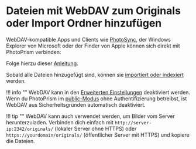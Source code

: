 # Dateien mit WebDAV zum Originals oder Import Ordner hinzufügen #
WebDAV-kompatible Apps und Clients wie [PhotoSync](../sync/sync-phone.md), der Windows Explorer von Microsoft oder der Finder von Apple können sich direkt mit PhotoPrism verbinden:

Folge hierzu dieser [Anleitung](../sync/webdav.md).

Sobald alle Dateien hinzugefügt sind, können sie [importiert oder indexiert](import-vs-index.md) werden.

!!! info ""
    WebDAV kann in den [Erweiterten Einstellungen](../settings/advanced.md) deaktiviert werden.
    Wenn du PhotoPrism im [public-Modus](https://docs.photoprism.app/getting-started/config-options/) ohne Authentifizierung betreibst, ist WebDAV aus Sicherheitsgründen automatisch deaktiviert.

!!! tip "" 
    WebDAV kann auch verwendet werden, um Bilder vom Server herunterzuladen. 
    Verbinden dich einfach mit `http://server-ip:2342/originals/` (lokaler Server ohne HTTPS) oder `https://yourdomain/originals/` (öffentlicher Server mit HTTPS)
    und kopiere die Dateien.


